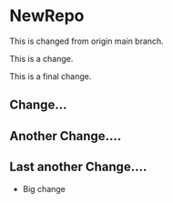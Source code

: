 # NewRepo

This is changed from origin main branch.

This is a change.

This is a final change.

## Change...
## Another Change....

## Last another Change....

- Big change
